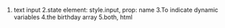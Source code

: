 1. text input
2.state element: style.input, prop: name
3.To indicate dynamic variables
4.the birthday array
5.both, html
